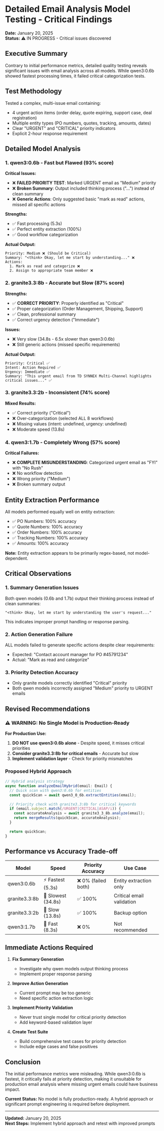 # Detailed Email Analysis Model Testing - Critical Findings

**Date:** January 20, 2025  
**Status:** ⚠️ IN PROGRESS - Critical issues discovered

## Executive Summary

Contrary to initial performance metrics, detailed quality testing reveals significant issues with email analysis across all models. While qwen3:0.6b showed fastest processing times, it failed critical categorization tests.

## Test Methodology

Tested a complex, multi-issue email containing:
- 4 urgent action items (order delay, quote expiring, support case, deal registration)
- Multiple entity types (PO numbers, quotes, tracking, amounts, dates)
- Clear "URGENT" and "CRITICAL" priority indicators
- Explicit 2-hour response requirement

## Detailed Model Analysis

### 1. qwen3:0.6b - Fast but Flawed (93% score)
**Critical Issues:**
- ❌ **FAILED PRIORITY TEST**: Marked URGENT email as "Medium" priority
- ❌ **Broken Summary**: Output included thinking process ("<think>...") instead of clean summary
- ❌ **Generic Actions**: Only suggested basic "mark as read" actions, missed all specific actions

**Strengths:**
- ✅ Fast processing (5.3s)
- ✅ Perfect entity extraction (100%)
- ✅ Good workflow categorization

**Actual Output:**
```
Priority: Medium ❌ (Should be Critical)
Summary: "<think> Okay, let me start by understanding..." ❌
Actions: 
  1. Mark as read and categorize ❌
  2. Assign to appropriate team member ❌
```

### 2. granite3.3:8b - Accurate but Slow (87% score)
**Strengths:**
- ✅ **CORRECT PRIORITY**: Properly identified as "Critical"
- ✅ Proper categorization (Order Management, Shipping, Support)
- ✅ Clean, professional summary
- ✅ Correct urgency detection ("Immediate")

**Issues:**
- ❌ Very slow (34.8s - 6.5x slower than qwen3:0.6b)
- ❌ Still generic actions (missed specific requirements)

**Actual Output:**
```
Priority: Critical ✅
Intent: Action Required ✅
Urgency: Immediate ✅
Summary: "This urgent email from TD SYNNEX Multi-Channel highlights critical issues..." ✅
```

### 3. granite3.3:2b - Inconsistent (74% score)
**Mixed Results:**
- ✅ Correct priority ("Critical")
- ❌ Over-categorization (selected ALL 8 workflows)
- ❌ Missing values (intent: undefined, urgency: undefined)
- ❌ Moderate speed (13.8s)

### 4. qwen3:1.7b - Completely Wrong (57% score)
**Critical Failures:**
- ❌ **COMPLETE MISUNDERSTANDING**: Categorized urgent email as "FYI" with "No Rush"
- ❌ No workflow detection
- ❌ Wrong priority ("Medium")
- ❌ Broken summary output

## Entity Extraction Performance

All models performed equally well on entity extraction:
- ✅ PO Numbers: 100% accuracy
- ✅ Quote Numbers: 100% accuracy
- ✅ Order Numbers: 100% accuracy
- ✅ Tracking Numbers: 100% accuracy
- ✅ Amounts: 100% accuracy

**Note:** Entity extraction appears to be primarily regex-based, not model-dependent.

## Critical Observations

### 1. Summary Generation Issues
Both qwen models (0.6b and 1.7b) output their thinking process instead of clean summaries:
```
"<think> Okay, let me start by understanding the user's request..."
```
This indicates improper prompt handling or response parsing.

### 2. Action Generation Failure
ALL models failed to generate specific actions despite clear requirements:
- Expected: "Contact account manager for PO #45791234"
- Actual: "Mark as read and categorize"

### 3. Priority Detection Accuracy
- Only granite models correctly identified "Critical" priority
- Both qwen models incorrectly assigned "Medium" priority to URGENT emails

## Revised Recommendations

### ⚠️ WARNING: No Single Model is Production-Ready

**For Production Use:**
1. **DO NOT use qwen3:0.6b alone** - Despite speed, it misses critical priorities
2. **Consider granite3.3:8b for critical emails** - Accurate but slow
3. **Implement validation layer** - Check for priority mismatches

### Proposed Hybrid Approach

```typescript
// Hybrid analysis strategy
async function analyzeEmailHybrid(email: Email) {
  // Quick scan with qwen3:0.6b for entities
  const quickScan = await qwen3_0_6b.extractEntities(email);
  
  // Priority check with granite3.3:8b for critical keywords
  if (email.subject.match(/URGENT|CRITICAL|ASAP/i)) {
    const accurateAnalysis = await granite3_3_8b.analyze(email);
    return mergeResults(quickScan, accurateAnalysis);
  }
  
  return quickScan;
}
```

## Performance vs Accuracy Trade-off

| Model | Speed | Priority Accuracy | Use Case |
|-------|-------|------------------|----------|
| qwen3:0.6b | ⚡ Fastest (5.3s) | ❌ 0% (failed both) | Entity extraction only |
| granite3.3:8b | 🐌 Slowest (34.8s) | ✅ 100% | Critical email validation |
| granite3.3:2b | 🐢 Slow (13.8s) | ✅ 100% | Backup option |
| qwen3:1.7b | 🏃 Fast (8.3s) | ❌ 0% | Not recommended |

## Immediate Actions Required

1. **Fix Summary Generation**
   - Investigate why qwen models output thinking process
   - Implement proper response parsing

2. **Improve Action Generation**
   - Current prompt may be too generic
   - Need specific action extraction logic

3. **Implement Priority Validation**
   - Never trust single model for critical priority detection
   - Add keyword-based validation layer

4. **Create Test Suite**
   - Build comprehensive test cases for priority detection
   - Include edge cases and false positives

## Conclusion

The initial performance metrics were misleading. While qwen3:0.6b is fastest, it critically fails at priority detection, making it unsuitable for production email analysis where missing urgent emails could have business impact.

**Current Status:** No model is fully production-ready. A hybrid approach or significant prompt engineering is required before deployment.

---
**Updated:** January 20, 2025  
**Next Steps:** Implement hybrid approach and retest with improved prompts